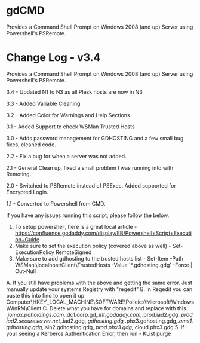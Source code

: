 # gdCMD
Provides a Command Shell Prompt on Windows 2008 (and up) Server using Powershell's PSRemote.

Change Log - v3.4
=====

Provides a Command Shell Prompt on Windows 2008 (and up) Server using Powershell's PSRemote.

  3.4 - Updated N1 to N3 as all Plesk hosts are now in N3

  3.3 - Added Variable Cleaning

  3.2 - Added Color for Warnings and Help Sections

  3.1 - Added Support to check WSMan Trusted Hosts
  
  3.0 - Adds password management for GDHOSTING and a few small bug fixes, cleaned code.
  
  2.2 - Fix a bug for when a server was not added.
  
  2.1 - General Clean up, fixed a small problem I was running into with Remoting.
  
  2.0 - Switched to PSRemote instead of PSExec. Added supported for Encrypted Login.
  
  1.1 - Converted to Powershell from CMD.


If you have any issues running this script, please follow the below.

1. To setup powershell, here is a great local article - https://confluence.godaddy.com/display/EB/Powershell+Script+Execution+Guide
2. Make sure to set the execution policy (covered above as well) - Set-ExecutionPolicy RemoteSigned
3. Make sure to add gdhosting to the trusted hosts list - Set-Item -Path WSMan:\localhost\Client\TrustedHosts -Value '*.gdhosting.gdg' -Force | Out-Null
   
A. If you still have problems with the above and getting the same error. Just manually update your systems Registry with "regedit"
B. In Regedit you can paste this into find to open it up
   Computer\HKEY_LOCAL_MACHINE\SOFTWARE\Policies\Microsoft\Windows\WinRM\Client
C. Delete what you have for domains and replace with this.
*.jomax.paholdings.com,*.dc1.corp.gd,*.int.godaddy.com,*.prod.iad2.gdg,*.prod.iad2.secureserver.net,*.iad2.gdg,*.gdhosting.gdg,*.phx3.gdhosting.gdg,*.ams1.gdhosting.gdg,*.sin2.gdhosting.gdg,*.prod.phx3.gdg,*.cloud.phx3.gdg
5. If your seeing a Kerberos Authentication Error, then run - KList purge
